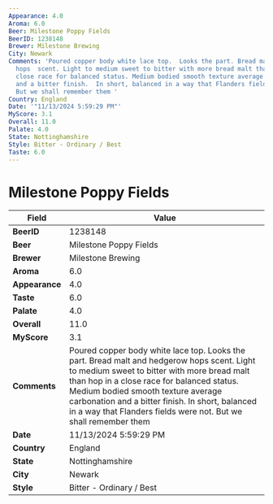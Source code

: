 ```yaml
---
Appearance: 4.0
Aroma: 6.0
Beer: Milestone Poppy Fields
BeerID: 1238148
Brewer: Milestone Brewing
City: Newark
Comments: 'Poured copper body white lace top.  Looks the part. Bread malt and hedgerow
  hops  scent. Light to medium sweet to bitter with more bread malt than hop in a
  close race for balanced status. Medium bodied smooth texture average carbonation
  and a bitter finish.  In short, balanced in a way that Flanders fields were not.
  But we shall remember them '
Country: England
Date: '"11/13/2024 5:59:29 PM"'
MyScore: 3.1
Overall: 11.0
Palate: 4.0
State: Nottinghamshire
Style: Bitter - Ordinary / Best
Taste: 6.0
---
```


# Milestone Poppy Fields

| Field         | Value |
|---------------|-------|
| **BeerID** | 1238148 |
| **Beer** | Milestone Poppy Fields |
| **Brewer** | Milestone Brewing |
| **Aroma** | 6.0 |
| **Appearance** | 4.0 |
| **Taste** | 6.0 |
| **Palate** | 4.0 |
| **Overall** | 11.0 |
| **MyScore** | 3.1 |
| **Comments** | Poured copper body white lace top.  Looks the part. Bread malt and hedgerow hops  scent. Light to medium sweet to bitter with more bread malt than hop in a close race for balanced status. Medium bodied smooth texture average carbonation and a bitter finish.  In short, balanced in a way that Flanders fields were not. But we shall remember them  |
| **Date** | 11/13/2024 5:59:29 PM |
| **Country** | England |
| **State** | Nottinghamshire |
| **City** | Newark |
| **Style** | Bitter - Ordinary / Best |
